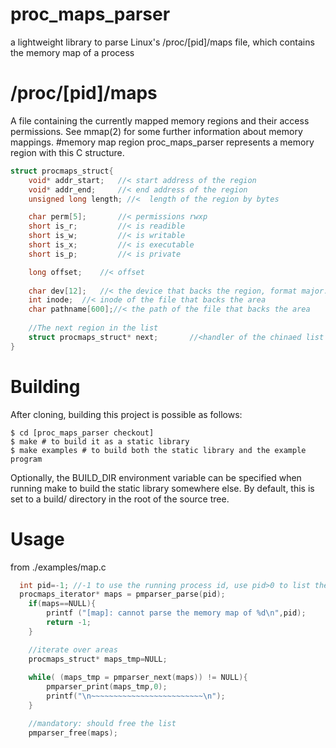 # proc_maps_parser
a lightweight library to parse Linux's /proc/[pid]/maps file, which contains the memory map of a process

# /proc/[pid]/maps
A file containing the currently mapped memory regions and
their access permissions.  See mmap(2) for some further
information about memory mappings.
#memory map region
proc_maps_parser represents a memory region with this C structure.
```C
struct procmaps_struct{
	void* addr_start; 	//< start address of the region
	void* addr_end; 	//< end address of the region
	unsigned long length; //<  length of the region by bytes

	char perm[5];		//< permissions rwxp 
	short is_r;			//< is readible
	short is_w;			//< is writable	
	short is_x;			//< is executable
	short is_p;			//< is private

	long offset;	//< offset
	
	char dev[12];	//< the device that backs the region, format major:minor
	int inode;	//< inode of the file that backs the area
	char pathname[600];//< the path of the file that backs the area
	
	//The next region in the list
	struct procmaps_struct* next;		//<handler of the chinaed list
}

```
# Building
After cloning, building this project is possible as follows:
```
$ cd [proc_maps_parser checkout]
$ make # to build it as a static library
$ make examples # to build both the static library and the example program
```
Optionally, the BUILD_DIR environment variable can be specified when running make to build the static library somewhere else. By default, this is set to a build/ directory in the root of the source tree.

# Usage
from ./examples/map.c
```C
  int pid=-1; //-1 to use the running process id, use pid>0 to list the map of another process
  procmaps_iterator* maps = pmparser_parse(pid);
	if(maps==NULL){
		printf ("[map]: cannot parse the memory map of %d\n",pid);
		return -1;
	}

	//iterate over areas
	procmaps_struct* maps_tmp=NULL;
	
	while( (maps_tmp = pmparser_next(maps)) != NULL){
		pmparser_print(maps_tmp,0);
		printf("\n~~~~~~~~~~~~~~~~~~~~~~~~~\n"); 
	}

	//mandatory: should free the list
	pmparser_free(maps);
```

